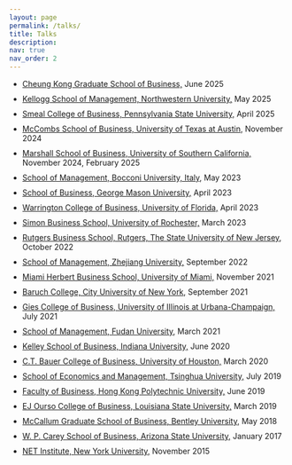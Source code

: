 ```yaml
---
layout: page
permalink: /talks/
title: Talks
description: 
nav: true
nav_order: 2
---
```



<ul style="list-style-type: disc;">
  <li style="margin-bottom: 10px;"><a href="https://english.ckgsb.edu.cn/">Cheung Kong Graduate School of Business,</a> June 2025</li>
  <li style="margin-bottom: 10px;"><a href="https://www.kellogg.northwestern.edu/">Kellogg School of Management, Northwestern University,</a> May 2025</li>
  <li style="margin-bottom: 10px;"><a href="https://www.smeal.psu.edu/">Smeal College of Business, Pennsylvania State University,</a> April 2025</li>
  <li style="margin-bottom: 10px;"><a href="https://www.mccombs.utexas.edu/">McCombs School of Business, University of Texas at Austin,</a> November 2024</li>
  <li style="margin-bottom: 10px;"><a href="https://www.marshall.usc.edu/">Marshall School of Business, University of Southern California,</a> November 2024, February 2025</li>
  <li style="margin-bottom: 10px;"><a href="https://www.unibocconi.it/en">School of Management, Bocconi University, Italy,</a> May 2023</li>
  <li style="margin-bottom: 10px;"><a href="https://business.gmu.edu/">School of Business, George Mason University,</a> April 2023</li>
  <li style="margin-bottom: 10px;"><a href="https://warrington.ufl.edu/">Warrington College of Business, University of Florida,</a> April 2023</li>
  <li style="margin-bottom: 10px;"><a href="https://www.simon.rochester.edu/">Simon Business School, University of Rochester,</a> March 2023</li>
  <li style="margin-bottom: 10px;"><a href="https://www.business.rutgers.edu/">Rutgers Business School, Rutgers, The State University of New Jersey,</a> October 2022</li>
  <li style="margin-bottom: 10px;"><a href="http://en.som.zju.edu.cn/">School of Management, Zhejiang University,</a> September 2022</li>
  <li style="margin-bottom: 10px;"><a href="https://herbert.miami.edu/">Miami Herbert Business School, University of Miami,</a> November 2021</li>
  <li style="margin-bottom: 10px;"><a href="https://zicklin.baruch.cuny.edu/">Baruch College, City University of New York,</a> September 2021</li>
  <li style="margin-bottom: 10px;"><a href="https://giesbusiness.illinois.edu/">Gies College of Business, University of Illinois at Urbana-Champaign,</a> July 2021</li>
  <li style="margin-bottom: 10px;"><a href="https://www.fdsm.fudan.edu.cn/">School of Management, Fudan University,</a> March 2021</li>
  <li style="margin-bottom: 10px;"><a href="https://kelley.iu.edu/">Kelley School of Business, Indiana University,</a> June 2020</li>
  <li style="margin-bottom: 10px;"><a href="https://www.bauer.uh.edu/">C.T. Bauer College of Business, University of Houston,</a> March 2020</li>
  <li style="margin-bottom: 10px;"><a href="https://www.sem.tsinghua.edu.cn/">School of Economics and Management, Tsinghua University,</a> July 2019</li>
  <li style="margin-bottom: 10px;"><a href="https://www.polyu.edu.hk/en/fb/">Faculty of Business, Hong Kong Polytechnic University,</a> June 2019</li>
  <li style="margin-bottom: 10px;"><a href="https://www.lsu.edu/business/">EJ Ourso College of Business, Louisiana State University,</a> March 2019</li>
  <li style="margin-bottom: 10px;"><a href="https://www.bentley.edu/graduate/mccallum-graduate-school-business">McCallum Graduate School of Business, Bentley University,</a> May 2018</li>
  <li style="margin-bottom: 10px;"><a href="https://wpcarey.asu.edu/">W. P. Carey School of Business, Arizona State University,</a> January 2017</li>
  <li style="margin-bottom: 10px;"><a href="http://netinst.org/">NET Institute, New York University,</a> November 2015</li>
</ul>

